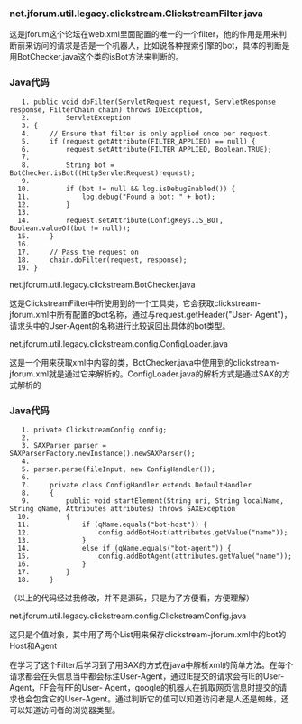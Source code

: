 ### net.jforum.util.legacy.clickstream.ClickstreamFilter.java ###

这是jforum这个论坛在web.xml里面配置的唯一的一个filter，他的作用是用来判断前来访问的请求是否是一个机器人，比如说各种搜索引擎的bot，具体的判断是用BotChecker.java这个类的isBot方法来判断的。
### Java代码 ###
```
   1. public void doFilter(ServletRequest request, ServletResponse response, FilterChain chain) throws IOException,  
   2.         ServletException  
   3. {  
   4.     // Ensure that filter is only applied once per request.  
   5.     if (request.getAttribute(FILTER_APPLIED) == null) {  
   6.         request.setAttribute(FILTER_APPLIED, Boolean.TRUE);  
   7.           
   8.         String bot = BotChecker.isBot((HttpServletRequest)request);  
   9.           
  10.         if (bot != null && log.isDebugEnabled()) {  
  11.             log.debug("Found a bot: " + bot);  
  12.         }  
  13.           
  14.         request.setAttribute(ConfigKeys.IS_BOT, Boolean.valueOf(bot != null));  
  15.     }  
  16.       
  17.     // Pass the request on  
  18.     chain.doFilter(request, response);  
  19. }  
```

net.jforum.util.legacy.clickstream.BotChecker.java

这是ClickstreamFilter中所使用到的一个工具类，它会获取clickstream-jforum.xml中所有配置的bot名称，通过与request.getHeader("User- Agent")，请求头中的User-Agent的名称进行比较返回出具体的bot类型。

net.jforum.util.legacy.clickstream.config.ConfigLoader.java

这是一个用来获取xml中内容的类，BotChecker.java中使用到的clickstream-jforum.xml就是通过它来解析的。ConfigLoader.java的解析方式是通过SAX的方式解析的
### Java代码 ###
```
   1. private ClickstreamConfig config;  
   2.   
   3. SAXParser parser = SAXParserFactory.newInstance().newSAXParser();  
   4.   
   5. parser.parse(fileInput, new ConfigHandler());  
   6.   
   7.     private class ConfigHandler extends DefaultHandler  
   8.     {  
   9.         public void startElement(String uri, String localName, String qName, Attributes attributes) throws SAXException  
  10.         {  
  11.             if (qName.equals("bot-host")) {  
  12.                 config.addBotHost(attributes.getValue("name"));  
  13.             }  
  14.             else if (qName.equals("bot-agent")) {  
  15.                 config.addBotAgent(attributes.getValue("name"));  
  16.             }  
  17.         }  
  18.     }  
```
（以上的代码经过我修改，并不是源码，只是为了方便看，方便理解）

net.jforum.util.legacy.clickstream.config.ClickstreamConfig.java

这只是个值对象，其中用了两个List用来保存clickstream-jforum.xml中的bot的Host和Agent

在学习了这个Filter后学习到了用SAX的方式在java中解析xml的简单方法。在每个请求都会在头信息当中都会标注User-Agent，通过IE提交的请求会有IE的User-Agent，FF会有FF的User- Agent，google的机器人在抓取网页信息时提交的请求也会包含它的User-Agent。通过判断它的值可以知道访问者是人还是蜘蛛，还可以知道访问者的浏览器类型。